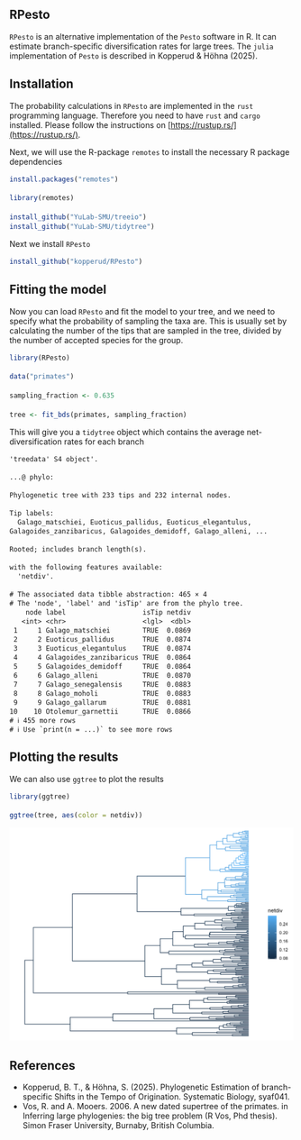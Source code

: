 ## RPesto

`RPesto` is an alternative implementation of the `Pesto` software in R. It can estimate branch-specific diversification rates for large trees. The `julia` implementation of `Pesto` is described in Kopperud & Höhna (2025).

## Installation

The probability calculations in `RPesto` are implemented in the `rust` programming language. Therefore you need to have `rust` and `cargo` installed. Please follow the instructions on [https://rustup.rs/](https://rustup.rs/).

Next, we will use the R-package `remotes` to install the necessary R package dependencies

```R
install.packages("remotes")

library(remotes)

install_github("YuLab-SMU/treeio")
install_github("YuLab-SMU/tidytree")
```

Next we install `RPesto`

```R
install_github("kopperud/RPesto")
```

## Fitting the model

Now you can load `RPesto` and fit the model to your tree, and we need to specify what the probability of sampling the taxa are. This is usually set by calculating the number of the tips that are sampled in the tree, divided by the number of accepted species for the group. 

```R
library(RPesto)

data("primates")

sampling_fraction <- 0.635

tree <- fit_bds(primates, sampling_fraction)
```

This will give you a `tidytree` object which contains the average net-diversification rates for each branch

```
'treedata' S4 object'.

...@ phylo:

Phylogenetic tree with 233 tips and 232 internal nodes.

Tip labels:
  Galago_matschiei, Euoticus_pallidus, Euoticus_elegantulus,
Galagoides_zanzibaricus, Galagoides_demidoff, Galago_alleni, ...

Rooted; includes branch length(s).

with the following features available:
  'netdiv'.

# The associated data tibble abstraction: 465 × 4
# The 'node', 'label' and 'isTip' are from the phylo tree.
    node label                   isTip netdiv
   <int> <chr>                   <lgl>  <dbl>
 1     1 Galago_matschiei        TRUE  0.0869
 2     2 Euoticus_pallidus       TRUE  0.0874
 3     3 Euoticus_elegantulus    TRUE  0.0874
 4     4 Galagoides_zanzibaricus TRUE  0.0864
 5     5 Galagoides_demidoff     TRUE  0.0864
 6     6 Galago_alleni           TRUE  0.0870
 7     7 Galago_senegalensis     TRUE  0.0883
 8     8 Galago_moholi           TRUE  0.0883
 9     9 Galago_gallarum         TRUE  0.0881
10    10 Otolemur_garnettii      TRUE  0.0866
# ℹ 455 more rows
# ℹ Use `print(n = ...)` to see more rows
```

## Plotting the results

We can also use `ggtree` to plot the results
```R
library(ggtree)

ggtree(tree, aes(color = netdiv))
```
![primatestree](data/primates.png)

## References

* Kopperud, B. T., & Höhna, S. (2025). Phylogenetic Estimation of branch-specific Shifts in the Tempo of Origination. Systematic Biology, syaf041.
* Vos, R. and A. Mooers. 2006. A new dated supertree of the primates. in Inferring large phylogenies: the big tree problem (R Vos, Phd thesis). Simon Fraser University, Burnaby, British Columbia.

